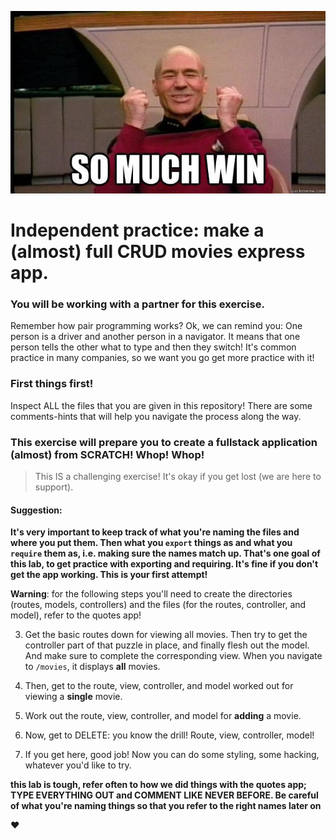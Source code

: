 
![success](./assets/success.jpeg)

# Independent practice: make a (almost) full CRUD movies express app.


### You will be working with a partner for this exercise.
 Remember how pair programming works? Ok, we can remind you: One person is a driver and another person in a navigator. It means that one person tells the other what to type and then they switch! It's common practice in many companies, so we want you go get more practice with it!

### First things first!
Inspect ALL the files that you are given in this repository! There are some comments-hints that will help you navigate the process along the way.


### This exercise will prepare you to create a fullstack application (almost) from SCRATCH! Whop! Whop!

> This IS a challenging exercise! It's okay if you get lost (we are here to support).


#### Suggestion:
**It's very important to keep track of what you're naming the files and where you put them. Then what you `export` things as and what you `require` them as, i.e. making sure the names match up. That's one goal of this lab, to get practice with exporting and requiring. It's fine if you don't get the app working. This is your first attempt!**

**Warning**: for the following steps you'll need to create the directories (routes, models, controllers) and the files (for the routes, controller, and model), refer to the quotes app!

3. Get the basic routes down for viewing all movies. Then try to get the controller part of that puzzle in place, and finally flesh out the model. And make sure to complete the corresponding view. When you navigate to `/movies`, it displays **all** movies.

4. Then, get to the route, view, controller, and model worked out for viewing a **single** movie.

5. Work out the route, view, controller, and model for **adding** a movie.

6. Now, get to DELETE: you know the drill! Route, view, controller, model!

7. If you get here, good job! Now you can do some styling, some hacking, whatever you'd like to try.

**this lab is tough, refer often to how we did things with the quotes app; TYPE EVERYTHING OUT and COMMENT LIKE NEVER BEFORE. Be careful of what you're naming things so that you refer to the right names later on**

❤️
